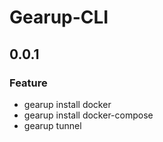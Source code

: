 # Gearup-CLI

## 0.0.1
### Feature
- gearup install docker
- gearup install docker-compose
- gearup tunnel


